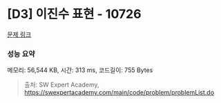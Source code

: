 # [D3] 이진수 표현 - 10726 

[문제 링크](https://swexpertacademy.com/main/code/problem/problemDetail.do?contestProbId=AXRSXf_a9qsDFAXS) 

### 성능 요약

메모리: 56,544 KB, 시간: 313 ms, 코드길이: 755 Bytes



> 출처: SW Expert Academy, https://swexpertacademy.com/main/code/problem/problemList.do